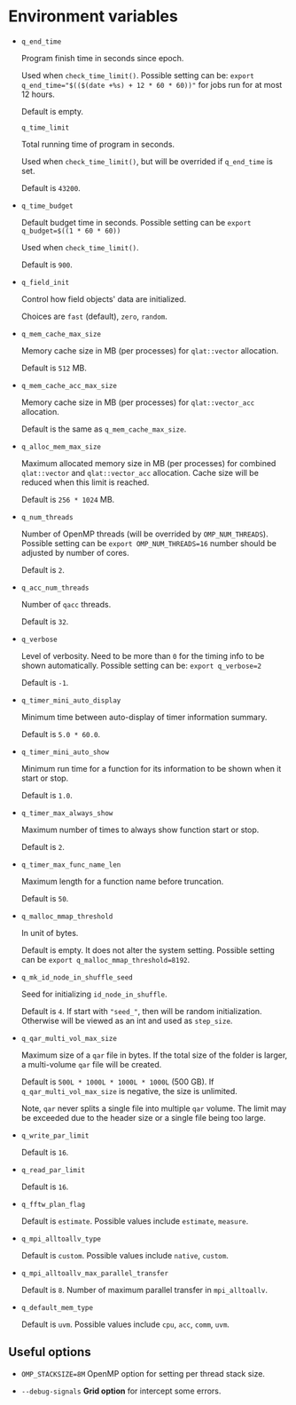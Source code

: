 # Environment variables

- `q_end_time`

  Program finish time in seconds since epoch.

  Used when `check_time_limit()`. Possible setting can be: `export q_end_time="$(($(date +%s) + 12 * 60 * 60))"` for jobs run for at most 12 hours.

  Default is empty.

  `q_time_limit`

  Total running time of program in seconds.

  Used when `check_time_limit()`, but will be overrided if `q_end_time` is set.

  Default is `43200`.

- `q_time_budget`

  Default budget time in seconds. Possible setting can be `export q_budget=$((1 * 60 * 60))`

  Used when `check_time_limit()`.

  Default is `900`.

- `q_field_init`

  Control how field objects' data are initialized.

  Choices are `fast` (default), `zero`, `random`.

- `q_mem_cache_max_size`

  Memory cache size in MB (per processes) for `qlat::vector` allocation.

  Default is `512` MB.

- `q_mem_cache_acc_max_size`

  Memory cache size in MB (per processes) for `qlat::vector_acc` allocation.

  Default is the same as `q_mem_cache_max_size`.

- `q_alloc_mem_max_size`

  Maximum allocated memory size in MB (per processes) for combined `qlat::vector` and `qlat::vector_acc` allocation. Cache size will be reduced when this limit is reached.

  Default is `256 * 1024` MB.

- `q_num_threads`

  Number of OpenMP threads (will be overrided by `OMP_NUM_THREADS`). Possible setting can be `export OMP_NUM_THREADS=16` number should be adjusted by number of cores.

  Default is `2`.

- `q_acc_num_threads`

  Number of `qacc` threads.

  Default is `32`.

- `q_verbose`

  Level of verbosity. Need to be more than `0` for the timing info to be shown automatically. Possible setting can be: `export q_verbose=2`

  Default is `-1`.

- `q_timer_mini_auto_display`

  Minimum time between auto-display of timer information summary.

  Default is `5.0 * 60.0`.

- `q_timer_mini_auto_show`

  Minimum run time for a function for its information to be shown when it start or stop.

  Default is `1.0`.

- `q_timer_max_always_show`

  Maximum number of times to always show function start or stop.

  Default is `2`.

- `q_timer_max_func_name_len`

  Maximum length for a function name before truncation.

  Default is `50`.

- `q_malloc_mmap_threshold`

  In unit of bytes.

  Default is empty. It does not alter the system setting. Possible setting can be `export q_malloc_mmap_threshold=8192`.

- `q_mk_id_node_in_shuffle_seed`

  Seed for initializing `id_node_in_shuffle`.

  Default is `4`. If start with `"seed_"`, then will be random initialization. Otherwise will be viewed as an int and used as `step_size`.

- `q_qar_multi_vol_max_size`

  Maximum size of a `qar` file in bytes. If the total size of the folder is larger, a multi-volume `qar` file will be created.

  Default is `500L * 1000L * 1000L * 1000L` (500 GB). If `q_qar_multi_vol_max_size` is negative, the size is unlimited.

  Note, `qar` never splits a single file into multiple `qar` volume. The limit may be exceeded due to the header size or a single file being too large.

- `q_write_par_limit`

  Default is `16`.

- `q_read_par_limit`

  Default is `16`.

- `q_fftw_plan_flag`

  Default is `estimate`. Possible values include `estimate`, `measure`.

- `q_mpi_alltoallv_type`

  Default is `custom`. Possible values include `native`, `custom`.

- `q_mpi_alltoallv_max_parallel_transfer`

  Default is `8`. Number of maximum parallel transfer in `mpi_alltoallv`.

- `q_default_mem_type`

  Default is `uvm`. Possible values include `cpu`, `acc`, `comm`, `uvm`.

## Useful options

- `OMP_STACKSIZE=8M` OpenMP option for setting per thread stack size.

- `--debug-signals` **Grid option** for intercept some errors.
